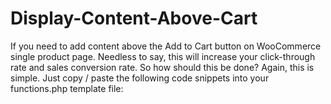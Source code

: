 # Display-Content-Above-Cart
If you need to add content above the Add to Cart button on WooCommerce single product page. Needless to say, this will increase your click-through rate and sales conversion rate. So how should this be done? Again, this is simple. Just copy / paste the following code snippets into your functions.php template file:
